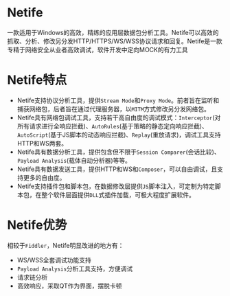 # Netife  
一款适用于Windows的高效，精练的应用层数据包分析工具。Netife可以高效的抓取、分析、修改另分发HTTP/HTTPS/WS/WSS协议请求和回复。Netife是一款专精于网络安全从业者高效调试，软件开发中定向MOCK的有力工具  
# Netife特点  
- Netife支持协议分析工具，提供`Stream Mode`和`Proxy Mode`。前者旨在监听和捕获网络包，后者旨在通过代理服务器，以`MITM`方式修改另分发网络包。  
- Netife具有网络包调试工具，支持若干高自由度的调试模式：`Interceptor`(对所有请求进行全响应拦截)、`AutoRules`(基于策略的静态定向响应拦截)、`AutoScript`(基于JS脚本的动态响应拦截)、`Replay`(重放请求)，调试工具支持HTTP和WS两套。  
- Netife具有数据分析工具，提供包含但不限于`Session Comparer`(会话比较)、`Payload Analysis`(载体自动分析器)等等。  
- Netife具有数据发送工具，提供HTTP和WS和`Composer`，可以自由调试，且支持更多的自由度。  
- Netife支持插件包和脚本包，在数据修改层提供`JS`脚本注入，可定制为特定脚本包，在整个软件层面提供`DLL`式插件加载，可极大程度扩展软件。  
# Netife优势  
相较于`Fiddler`，Netife明显改进的地方有：  
- WS/WSS全套调试功能支持  
- `Payload Analysis`分析工具支持，方便调试  
- 请求链分析  
- 高效响应，采取QT作为界面，摆脱卡顿  
